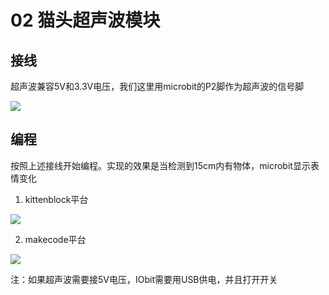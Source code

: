 # 02 猫头超声波模块

## 接线  

超声波兼容5V和3.3V电压，我们这里用microbit的P2脚作为超声波的信号脚

![](https://s2.ax1x.com/2019/09/02/nC3HYQ.jpg) 

## 编程  

按照上述接线开始编程。实现的效果是当检测到15cm内有物体，microbit显示表情变化

1. kittenblock平台


![](https://s2.ax1x.com/2019/09/02/nCqpfx.jpg)

2. makecode平台  

![](https://s2.ax1x.com/2019/09/02/nCL326.jpg)

注：如果超声波需要接5V电压，IObit需要用USB供电，并且打开开关